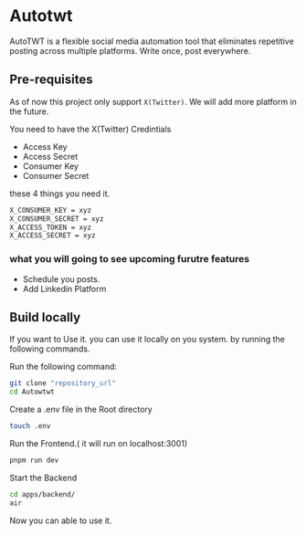 # Autotwt
AutoTWT is a flexible social media automation tool that eliminates repetitive posting across multiple platforms. Write once, post everywhere.
## Pre-requisites
As of now this project only support `X(Twitter)`. We will add more platform in the future.

You need to have the X(Twitter) Credintials 
- Access Key
- Access Secret
- Consumer Key
- Consumer Secret

these 4 things you need it.
```sh
X_CONSUMER_KEY = xyz
X_CONSUMER_SECRET = xyz
X_ACCESS_TOKEN = xyz
X_ACCESS_SECRET = xyz
```


### what you will going to see upcoming furutre features
- Schedule you posts.
- Add Linkedin Platform 
## Build locally
If you want to Use it. you can use it locally on you system. by running the following commands.

Run the following command:

```sh
git clone "repository_url"
cd Autowtwt
```
Create a .env file in the Root directory 
```sh
touch .env
```
Run the Frontend.( it will run on localhost:3001)
```sh
pnpm run dev
```
Start the Backend
```sh
cd apps/backend/
air 
```

Now you can able to use it. 



<!-- ## What's inside?

This Turborepo includes the following packages/apps:

### Apps and Packages

- `docs`: a [Next.js](https://nextjs.org/) app with [Tailwind CSS](https://tailwindcss.com/)
- `web`: another [Next.js](https://nextjs.org/) app with [Tailwind CSS](https://tailwindcss.com/)
- `ui`: a stub React component library with [Tailwind CSS](https://tailwindcss.com/) shared by both `web` and `docs` applications
- `@repo/eslint-config`: `eslint` configurations (includes `eslint-config-next` and `eslint-config-prettier`)
- `@repo/typescript-config`: `tsconfig.json`s used throughout the monorepo

Each package/app is 100% [TypeScript](https://www.typescriptlang.org/).

### Building packages/ui

This example is set up to produce compiled styles for `ui` components into the `dist` directory. The component `.tsx` files are consumed by the Next.js apps directly using `transpilePackages` in `next.config.ts`. This was chosen for several reasons:

- Make sharing one `tailwind.config.ts` to apps and packages as easy as possible.
- Make package compilation simple by only depending on the Next.js Compiler and `tailwindcss`.
- Ensure Tailwind classes do not overwrite each other. The `ui` package uses a `ui-` prefix for it's classes.
- Maintain clear package export boundaries.

Another option is to consume `packages/ui` directly from source without building. If using this option, you will need to update the `tailwind.config.ts` in your apps to be aware of your package locations, so it can find all usages of the `tailwindcss` class names for CSS compilation.

For example, in [tailwind.config.ts](packages/tailwind-config/tailwind.config.ts):

```js
  content: [
    // app content
    `src/**/*.{js,ts,jsx,tsx}`,
    // include packages if not transpiling
    "../../packages/ui/*.{js,ts,jsx,tsx}",
  ],
```

If you choose this strategy, you can remove the `tailwindcss` and `autoprefixer` dependencies from the `ui` package.

### Utilities

This Turborepo has some additional tools already setup for you:

- [Tailwind CSS](https://tailwindcss.com/) for styles
- [TypeScript](https://www.typescriptlang.org/) for static type checking
- [ESLint](https://eslint.org/) for code linting
- [Prettier](https://prettier.io) for code formatting -->
